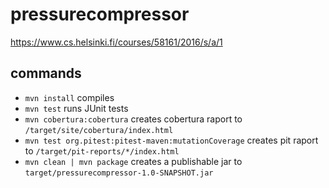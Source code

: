 # pressurecompressor
https://www.cs.helsinki.fi/courses/58161/2016/s/a/1

## commands
- `mvn install` compiles
- `mvn test` runs JUnit tests
- `mvn cobertura:cobertura` creates cobertura raport to `/target/site/cobertura/index.html`
- `mvn test org.pitest:pitest-maven:mutationCoverage` creates pit raport to `/target/pit-reports/*/index.html`
- `mvn clean | mvn package` creates a publishable jar to `target/pressurecompressor-1.0-SNAPSHOT.jar`

